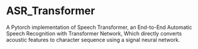 # ASR_Transformer
A Pytorch implementation of Speech Transformer, an End-to-End Automatic Speech Recognition with Transformer Network, Which directly converts acoustic features to character sequence using a signal neural network.
